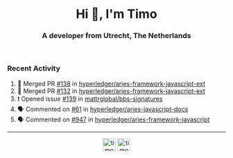 <h1 align="center">Hi 👋, I'm Timo</h1>
<h3 align="center">A developer from Utrecht, The Netherlands</h3>
<br/>
<!-- https://github.com/rahuldkjain/github-profile-readme-generator --!>

<!--  <p align="left"><img src="https://github-readme-stats.vercel.app/api?username=timoglastra&show_icons=true&count_private=true&" alt="timoglastra" /></p> --!>

<!--
Github language stats
<p align="left"><img src="https://github-readme-stats.vercel.app/api/top-langs/?username=timoglastra&layout=compact" alt="timoglastra" /><p>
-->

<!-- Codestats language stats -->
<!-- <p align="left"><img src="https://codestats-readme.vercel.app/api/top-langs/?username=timoglastra&layout=compact&language_count=12" alt="timoglastra" /><p>    --!>
  
<h3>Recent Activity</h3>

<!--START_SECTION:activity-->
1. 🎉 Merged PR [#138](https://github.com/hyperledger/aries-framework-javascript-ext/pull/138) in [hyperledger/aries-framework-javascript-ext](https://github.com/hyperledger/aries-framework-javascript-ext)
2. 🎉 Merged PR [#132](https://github.com/hyperledger/aries-framework-javascript-ext/pull/132) in [hyperledger/aries-framework-javascript-ext](https://github.com/hyperledger/aries-framework-javascript-ext)
3. ❗️ Opened issue [#139](https://github.com/mattrglobal/bbs-signatures/issues/139) in [mattrglobal/bbs-signatures](https://github.com/mattrglobal/bbs-signatures)
4. 🗣 Commented on [#61](https://github.com/hyperledger/aries-javascript-docs/issues/61) in [hyperledger/aries-javascript-docs](https://github.com/hyperledger/aries-javascript-docs)
5. 🗣 Commented on [#947](https://github.com/hyperledger/aries-framework-javascript/issues/947) in [hyperledger/aries-framework-javascript](https://github.com/hyperledger/aries-framework-javascript)
<!--END_SECTION:activity-->

---

<p align="center">
<a href="https://twitter.com/timoglastra" target="blank"><img align="center" src="https://cdn.jsdelivr.net/npm/simple-icons@3.0.1/icons/twitter.svg" alt="timoglastra" height="30" width="30" /></a>
<a href="https://linkedin.com/in/timoglastra" target="blank"><img align="center" src="https://cdn.jsdelivr.net/npm/simple-icons@3.0.1/icons/linkedin.svg" alt="timoglastra" height="30" width="30" /></a>
</p>



